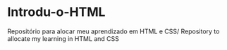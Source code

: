 # Introdu-o-HTML
Repositório para alocar meu aprendizado em HTML e CSS/ Repository to allocate my learning in HTML and CSS
